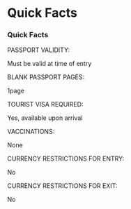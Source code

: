 # Quick Facts

### Quick Facts

PASSPORT VALIDITY:

Must be valid at time of entry

BLANK PASSPORT PAGES:

1page

TOURIST VISA REQUIRED:

Yes, available upon arrival

VACCINATIONS:

None

CURRENCY RESTRICTIONS FOR ENTRY:

No

CURRENCY RESTRICTIONS FOR EXIT:

No
